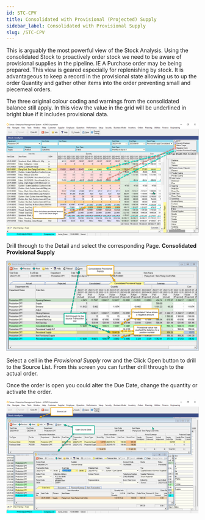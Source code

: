 ```yaml
---
id: STC-CPV
title: Consolidated with Provisional (Projected) Supply
sidebar_label: Consolidated with Provisional Supply
slug: /STC-CPV
---
```


This is arguably the most powerful view of the Stock Analysis. Using the consolidated Stock to proactively order stock we need to be aware of provisional supplies in the pipeline. IE A Purchase order may be being prepared. This view is geared especially for replenishing by stock. It is advantageous to keep a record in the provisional state allowing us to up the order Quantity and gather other items into the order preventing small and piecemeal orders.

The three original colour coding and warnings from the consolidated balance still apply. In this view the value in the grid will be underlined in bright blue if it includes provisional data.

![](../static/img/docs/STC-CPV/cpv1.png)

Drill through to the Detail and select the corresponding Page. **Consolidated Provisional Supply**

![](../static/img/docs/STC-CPV/cpv2.png)

Select a cell in the _Provisional Supply_ row and the Click Open button to drill to the Source List. From this screen you can further drill through to the actual order. 

Once the order is open you could alter the Due Date, change the quantity or activate the order.

![](../static/img/docs/STC-CPV/cpv3.png)



